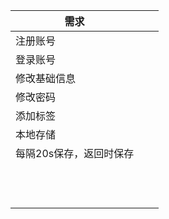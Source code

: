 | 需求                    |      |      |
| ----------------------- | ---- | ---- |
| 注册账号                |      |      |
| 登录账号                |      |      |
| 修改基础信息            |      |      |
| 修改密码                |      |      |
| 添加标签                |      |      |
| 本地存储                |      |      |
| 每隔20s保存，返回时保存 |      |      |
|                         |      |      |
|                         |      |      |
|                         |      |      |
|                         |      |      |
|                         |      |      |
|                         |      |      |
|                         |      |      |
|                         |      |      |
|                         |      |      |
|                         |      |      |
|                         |      |      |
|                         |      |      |

